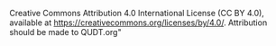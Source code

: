 Creative Commons Attribution 4.0 International License (CC BY 4.0), 
available at https://creativecommons.org/licenses/by/4.0/. 
Attribution should be made to QUDT.org"
